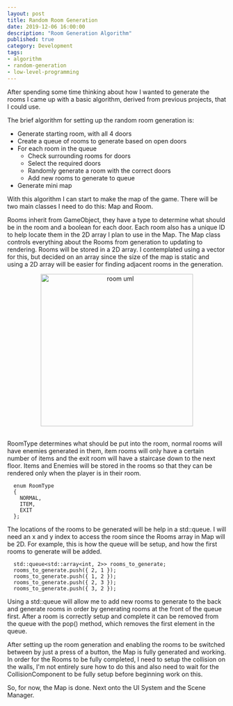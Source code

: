 ```yaml
---
layout: post
title: Random Room Generation
date: 2019-12-06 16:00:00
description: "Room Generation Algorithm"
published: true
category: Development
tags: 
- algorithm
- random-generation
- low-level-programming
---
```


After spending some time thinking about how I wanted to generate the rooms I came up with a basic algorithm, derived from previous projects, that I could use.

The brief algorithm for setting up the random room generation is:
* Generate starting room, with all 4 doors
* Create a queue of rooms to generate based on open doors
* For each room in the queue
    * Check surrounding rooms for doors
    * Select the required doors
    * Randomly generate a room with the correct doors
    * Add new rooms to generate to queue
* Generate mini map

With this algorithm I can start to make the map of the game. There will be two main classes I need to do this: Map and Room.

Rooms inherit from GameObject, they have a type to determine what should be in the room and a boolean for each door. Each room also has a unique ID to help locate them in the 2D array I plan to use in the Map.
The Map class controls everything about the Rooms from generation to updating to rendering. Rooms will be stored in a 2D array. I contemplated using a vector for this, but decided on an array since the size of the map is static and using a 2D array will be easier for finding adjacent rooms in the generation.

<center><img src="{{ site.baseurl }}/assets/room_uml.png" alt="room uml" style="height: 350px;" /></center><br>

RoomType determines what should be put into the room, normal rooms will have enemies generated in them, item rooms will only have a certain number of items and the exit room will have a staircase down to the next floor. Items and Enemies will be stored in the rooms so that they can be rendered only when the player is in their room. 

```
  enum RoomType
  {
    NORMAL,
    ITEM,
    EXIT
  };
```

The locations of the rooms to be generated will be help in a std::queue. I will need an x and y index to access the room since the Rooms array in Map will be 2D.
For example, this is how the queue will be setup, and how the first rooms to generate will be added.

```
  std::queue<std::array<int, 2>> rooms_to_generate;
  rooms_to_generate.push({ 2, 1 });
  rooms_to_generate.push({ 1, 2 });
  rooms_to_generate.push({ 2, 3 });
  rooms_to_generate.push({ 3, 2 });
```

Using a std::queue will allow me to add new rooms to generate to the back and generate rooms in order by generating rooms at the front of the queue first.
After a room is correctly setup and complete it can be removed from the queue with the pop() method, which removes the first element in the queue.

After setting up the room generation and enabling the rooms to be switched between by just a press of a button, the Map is fully generated and working.
In order for the Rooms to be fully completed, I need to setup the collision on the walls, I'm not entirely sure how to do this and also need to wait for the CollisionComponent to be fully setup before beginning work on this. 

So, for now, the Map is done.
Next onto the UI System and the Scene Manager.